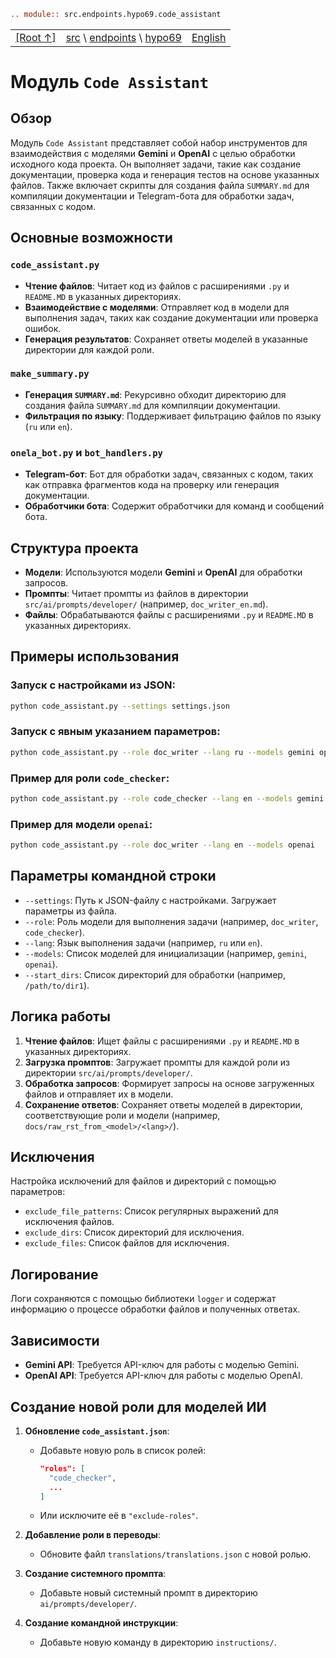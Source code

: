 ```rst
.. module:: src.endpoints.hypo69.code_assistant
```
<TABLE >
<TR>
<TD>
<A HREF = 'https://github.com/hypo69/hypotez/blob/master/readme.ru.md'>[Root ↑]</A>
</TD>
<TD>
<A HREF = 'https://github.com/hypo69/hypotez/blob/master/src/readme.ru.md'>src</A> \ 
<A HREF = 'https://github.com/hypo69/hypotez/blob/master/src/endpoints/readme.ru.md'>endpoints</A> \
<A HREF = 'https://github.com/hypo69/hypotez/blob/master/src/endpoints/hypo69/readme.ru.md'>hypo69</A>

</TD>
<TD>
<A HREF = 'https://github.com/hypo69/hypotez/blob/master/src/endpoints/hypo69/code_assistant/README.MD'>English</A>
</TD>
</TR>
</TABLE>

# Модуль `Code Assistant`

## Обзор

Модуль `Code Assistant` представляет собой набор инструментов для взаимодействия с моделями **Gemini** и **OpenAI** с целью обработки исходного кода проекта. Он выполняет задачи, такие как создание документации, проверка кода и генерация тестов на основе указанных файлов. Также включает скрипты для создания файла `SUMMARY.md` для компиляции документации и Telegram-бота для обработки задач, связанных с кодом.

## Основные возможности

### `code_assistant.py`
- **Чтение файлов**: Читает код из файлов с расширениями `.py` и `README.MD` в указанных директориях.
- **Взаимодействие с моделями**: Отправляет код в модели для выполнения задач, таких как создание документации или проверка ошибок.
- **Генерация результатов**: Сохраняет ответы моделей в указанные директории для каждой роли.

### `make_summary.py`
- **Генерация `SUMMARY.md`**: Рекурсивно обходит директорию для создания файла `SUMMARY.md` для компиляции документации.
- **Фильтрация по языку**: Поддерживает фильтрацию файлов по языку (`ru` или `en`).

### `onela_bot.py` и `bot_handlers.py`
- **Telegram-бот**: Бот для обработки задач, связанных с кодом, таких как отправка фрагментов кода на проверку или генерация документации.
- **Обработчики бота**: Содержит обработчики для команд и сообщений бота.

## Структура проекта

- **Модели**: Используются модели **Gemini** и **OpenAI** для обработки запросов.
- **Промпты**: Читает промпты из файлов в директории `src/ai/prompts/developer/` (например, `doc_writer_en.md`).
- **Файлы**: Обрабатываются файлы с расширениями `.py` и `README.MD` в указанных директориях.

## Примеры использования

### Запуск с настройками из JSON:
```bash
python code_assistant.py --settings settings.json
```

### Запуск с явным указанием параметров:
```bash
python code_assistant.py --role doc_writer --lang ru --models gemini openai --start_dirs /path/to/dir1 /path/to/dir2
```

### Пример для роли `code_checker`:
```bash
python code_assistant.py --role code_checker --lang en --models gemini --start_dirs /path/to/dir
```

### Пример для модели `openai`:
```bash
python code_assistant.py --role doc_writer --lang en --models openai
```

## Параметры командной строки

- `--settings`: Путь к JSON-файлу с настройками. Загружает параметры из файла.
- `--role`: Роль модели для выполнения задачи (например, `doc_writer`, `code_checker`).
- `--lang`: Язык выполнения задачи (например, `ru` или `en`).
- `--models`: Список моделей для инициализации (например, `gemini`, `openai`).
- `--start_dirs`: Список директорий для обработки (например, `/path/to/dir1`).

## Логика работы

1. **Чтение файлов**: Ищет файлы с расширениями `.py` и `README.MD` в указанных директориях.
2. **Загрузка промптов**: Загружает промпты для каждой роли из директории `src/ai/prompts/developer/`.
3. **Обработка запросов**: Формирует запросы на основе загруженных файлов и отправляет их в модели.
4. **Сохранение ответов**: Сохраняет ответы моделей в директории, соответствующие роли и модели (например, `docs/raw_rst_from_<model>/<lang>/`).

## Исключения

Настройка исключений для файлов и директорий с помощью параметров:
- `exclude_file_patterns`: Список регулярных выражений для исключения файлов.
- `exclude_dirs`: Список директорий для исключения.
- `exclude_files`: Список файлов для исключения.

## Логирование

Логи сохраняются с помощью библиотеки `logger` и содержат информацию о процессе обработки файлов и полученных ответах.

## Зависимости

- **Gemini API**: Требуется API-ключ для работы с моделью Gemini.
- **OpenAI API**: Требуется API-ключ для работы с моделью OpenAI.

## Создание новой роли для моделей ИИ

1. **Обновление `code_assistant.json`**:
   - Добавьте новую роль в список ролей:
     ```json
     "roles": [
       "code_checker",
       ...
     ]
     ```
   - Или исключите её в `"exclude-roles"`.

2. **Добавление роли в переводы**:
   - Обновите файл `translations/translations.json` с новой ролью.

3. **Создание системного промпта**:
   - Добавьте новый системный промпт в директорию `ai/prompts/developer/`.

4. **Создание командной инструкции**:
   - Добавьте новую команду в директорию `instructions/`.
